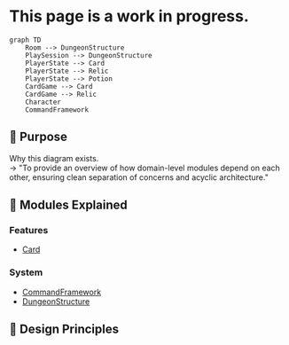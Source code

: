 # This page is a work in progress.

```mermaid
graph TD
    Room --> DungeonStructure
    PlaySession --> DungeonStructure
    PlayerState --> Card
    PlayerState --> Relic
    PlayerState --> Potion
    CardGame --> Card
    CardGame --> Relic
    Character
    CommandFramework
```

## 🎯 Purpose

Why this diagram exists.  
→ "To provide an overview of how domain-level modules depend on each other, ensuring clean separation of concerns and acyclic architecture."

## 🧱 Modules Explained

### Features

- [Card](./Card.md)

### System

- [CommandFramework](./CommandFramework.md)
- [DungeonStructure](./DungeonStructure.md)

## 🔄 Design Principles
